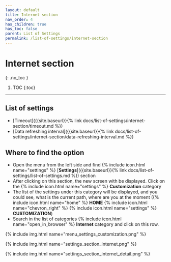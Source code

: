 ```yaml
---
layout: default
title: Internet section
nav_order: 4
has_children: true
has_toc: false
parent: List of Settings
permalink: /list-of-settings/internet-section
---
```


# Internet section
{: .no_toc }

1. TOC
{:toc}

---

## List of settings
- [Timeout]({{site.baseurl}}{% link docs/list-of-settings/internet-section/timeout.md %})
- [Data refreshing interval]({{site.baseurl}}{% link docs/list-of-settings/internet-section/data-refreshing-interval.md %})

## Where to find the option
- Open the menu from the left side and find {% include icon.html name="settings" %} [**Settings**]({{site.baseurl}}{% link docs/list-of-settings/list-of-settings.md %}) section
- After clicking on this section, the new screen with be displayed. Click on the {% include icon.html name="settings" %} **Customization** category
- The list of the settings under this category will be displayed, and you could see, what is the current path, where are you at the moment ({% include icon.html name="home" %} **HOME** {% include icon.html name="chevron_right" %} {% include icon.html name="settings" %} **CUSTOMIZATION**)
- Search in the list of categories {% include icon.html name="open_in_browser" %} **Internet** category and click on this row.

{% include img.html name="menu_settings_customization.png" %}

{% include img.html name="settings_section_internet.png" %}

{% include img.html name="settings_section_internet_detail.png" %}